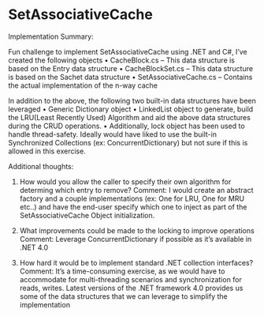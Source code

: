 # SetAssociativeCache


Implementation Summary:

Fun challenge to implement SetAssociativeCache using .NET and C#, I’ve created the following objects
•	CacheBlock.cs – This data structure is based on the Entry data structure
•	CacheBlockSet.cs – This data structure is based on the Sachet data structure
•	SetAssociativeCache.cs – Contains the actual implementation of the n-way cache 

In addition to the above, the following two built-in data structures have been leveraged
•	Generic Dictionary object
•	LinkedList object to generate, build the LRU(Least Recently Used) Algorithm and aid the above data structures during the CRUD operations.
•	Additionally, lock object has been used to handle thread-safety. Ideally would have liked to use the built-in Synchronized Collections (ex: ConcurrentDictionary) but not sure if this is allowed in this exercise.

Additional thoughts:
1.	How would you allow the caller to specify their own algorithm for determing which entry to remove?
Comment: I would create an abstract factory and a couple implementations (ex: One for LRU, One for MRU etc..) and have the end-user specify which one to inject as part of the SetAssociativeCache Object initialization.

2.	What improvements could be made to the locking to improve operations
Comment: Leverage ConcurrentDictionary if possible as it’s available in .NET 4.0

3.	How hard it would be to implement standard .NET collection interfaces?
Comment: It’s a time-consuming exercise, as we would have to accommodate for multi-threading scenarios and synchronization for reads, writes. Latest versions of the .NET framework 4.0 provides us some of the data structures that we can leverage to simplify the implementation
